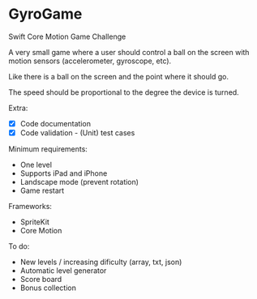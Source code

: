 # GyroGame

Swift Core Motion Game Challenge

A very small game where a user should control a ball on the screen with motion sensors (accelerometer, gyroscope, etc). 

Like there is a ball on the screen and the point where it should go. 

The speed should be proportional to the degree the device is turned.

Extra:
- [x] Code documentation 
- [x] Code validation - (Unit) test cases

Minimum requirements:
* One level
* Supports iPad and iPhone
* Landscape mode (prevent rotation)
* Game restart

Frameworks:
* SpriteKit
* Core Motion

To do:
* New levels / increasing dificulty (array, txt, json)
* Automatic level generator
* Score board
* Bonus collection
